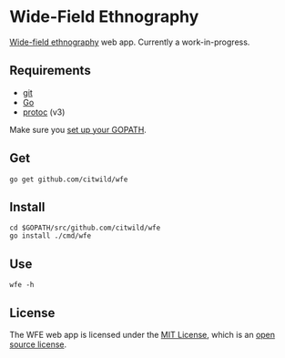 # Wide-Field Ethnography

[Wide-field ethnography](http://depts.washington.edu/citw/wordpress/?page_id=55) web app. Currently a work-in-progress.

## Requirements

- [git](https://git-scm.com/book/en/v2/Getting-Started-Installing-Git)
- [Go](https://golang.org/doc/install)
- [protoc](https://github.com/google/protobuf) (v3)

Make sure you [set up your GOPATH](https://golang.org/doc/code.html#GOPATH). 

## Get

```
go get github.com/citwild/wfe
```

## Install

```
cd $GOPATH/src/github.com/citwild/wfe
go install ./cmd/wfe
```

## Use

```
wfe -h
```

## License

The WFE web app is licensed under the [MIT License](https://opensource.org/licenses/MIT), which is an [open source license](https://opensource.org/docs/osd).

